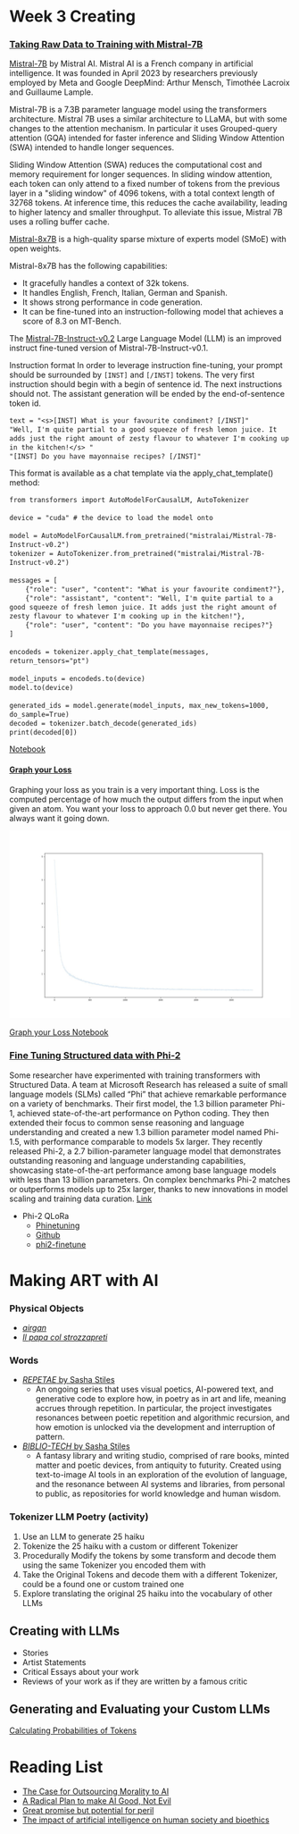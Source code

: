 # Week 3 Creating

### [Taking Raw Data to Training with Mistral-7B](./notebooks/3_Finetuning_Mistral-7B.ipynb)

[Mistral-7B](https://huggingface.co/mistralai/Mistral-7B-v0.1) by Mistral AI.  Mistral AI is a French company in artificial intelligence. It was founded in April 2023 by researchers previously employed by Meta and Google DeepMind: Arthur Mensch, Timothée Lacroix and Guillaume Lample.

Mistral-7B is a 7.3B parameter language model using the transformers architecture. Mistral 7B uses a similar architecture to LLaMA, but with some changes to the attention mechanism. In particular it uses Grouped-query attention (GQA) intended for faster inference and Sliding Window Attention (SWA) intended to handle longer sequences.

Sliding Window Attention (SWA) reduces the computational cost and memory requirement for longer sequences. In sliding window attention, each token can only attend to a fixed number of tokens from the previous layer in a "sliding window" of 4096 tokens, with a total context length of 32768 tokens. At inference time, this reduces the cache availability, leading to higher latency and smaller throughput. To alleviate this issue, Mistral 7B uses a rolling buffer cache.


[Mistral-8x7B](https://huggingface.co/mistralai/Mixtral-8x7B-v0.1) is a high-quality sparse mixture of experts model (SMoE) with open weights.  

Mistral-8x7B has the following capabilities:
- It gracefully handles a context of 32k tokens.
- It handles English, French, Italian, German and Spanish.
- It shows strong performance in code generation.
- It can be fine-tuned into an instruction-following model that achieves a score of 8.3 on MT-Bench.

The [Mistral-7B-Instruct-v0.2](https://huggingface.co/mistralai/Mistral-7B-Instruct-v0.2) Large Language Model (LLM) is an improved instruct fine-tuned version of Mistral-7B-Instruct-v0.1.


Instruction format
In order to leverage instruction fine-tuning, your prompt should be surrounded by ```[INST]``` and ```[/INST]``` tokens. The very first instruction should begin with a begin of sentence id. The next instructions should not. The assistant generation will be ended by the end-of-sentence token id.

```
text = "<s>[INST] What is your favourite condiment? [/INST]"
"Well, I'm quite partial to a good squeeze of fresh lemon juice. It adds just the right amount of zesty flavour to whatever I'm cooking up in the kitchen!</s> "
"[INST] Do you have mayonnaise recipes? [/INST]"
```

This format is available as a chat template via the apply_chat_template() method:

```
from transformers import AutoModelForCausalLM, AutoTokenizer

device = "cuda" # the device to load the model onto

model = AutoModelForCausalLM.from_pretrained("mistralai/Mistral-7B-Instruct-v0.2")
tokenizer = AutoTokenizer.from_pretrained("mistralai/Mistral-7B-Instruct-v0.2")

messages = [
    {"role": "user", "content": "What is your favourite condiment?"},
    {"role": "assistant", "content": "Well, I'm quite partial to a good squeeze of fresh lemon juice. It adds just the right amount of zesty flavour to whatever I'm cooking up in the kitchen!"},
    {"role": "user", "content": "Do you have mayonnaise recipes?"}
]

encodeds = tokenizer.apply_chat_template(messages, return_tensors="pt")

model_inputs = encodeds.to(device)
model.to(device)

generated_ids = model.generate(model_inputs, max_new_tokens=1000, do_sample=True)
decoded = tokenizer.batch_decode(generated_ids)
print(decoded[0])
```

[Notebook](./notebooks/3_Finetuning_Mistral-7B.ipynb)

#### [Graph your Loss](./notebooks/loss.ipynb) 

Graphing your loss as you train is a very important thing.  Loss is the computed percentage of how much the output differs from the input when given an atom. You want your loss to approach 0.0 but never get there.  You always want it going down.  

![Graph your Loss](./images/loss.jpg) 

[Graph your Loss Notebook](./notebooks/loss.ipynb)

### [Fine Tuning Structured data with Phi-2](./notebooks/3_Finetuning_Phi-2.ipynb)

Some researcher have experimented with training transformers with Structured Data. A team at Microsoft Research has released a suite of small language models (SLMs) called “Phi” that achieve remarkable performance on a variety of benchmarks. Their first model, the 1.3 billion parameter Phi-1, achieved state-of-the-art performance on Python coding.  They then extended their focus to common sense reasoning and language understanding and created a new 1.3 billion parameter model named Phi-1.5, with performance comparable to models 5x larger. They recently released Phi-2, a 2.7 billion-parameter language model that demonstrates outstanding reasoning and language understanding capabilities, showcasing state-of-the-art performance among base language models with less than 13 billion parameters. On complex benchmarks Phi-2 matches or outperforms models up to 25x larger, thanks to new innovations in model scaling and training data curation. [Link](https://www.microsoft.com/en-us/research/blog/phi-2-the-surprising-power-of-small-language-models/)

  - Phi-2 QLoRa
    - [Phinetuning](https://medium.com/@geronimo7/phinetuning-2-0-28a2be6de110)
    - [Github](https://github.com/geronimi73/phi2-finetune/tree/main)
    - [phi2-finetune](./notebooks/phi2-finetune/README.md)


# Making ART with AI

### Physical Objects
- [_airgan_](http://aire-gan.com)
- [_Il papa col strozzapreti_](https://docs.google.com/presentation/d/1F8Znplt-WaNAtGPl_7e7EIc0Jtl5BqntVIhThdWrxPs/edit?usp=sharing) 

### Words
- [_REPETAE_ by Sasha Stiles](https://objkt.com/collections/KT1WGNjQmFft4GZK5UHy58nkFxecXjfEdqqr)
  - An ongoing series that uses visual poetics, AI-powered text, and generative code to explore how, in poetry as in art and life, meaning accrues through repetition. In particular, the project investigates resonances between poetic repetition and algorithmic recursion, and how emotion is unlocked via the development and interruption of pattern.
- [_BIBLIO-TECH_ by Sasha Stiles](https://objkt.com/collections/KT1AYpXcS8k9y3CbEpo3cukptgsR6sdyDRj2)
  - A fantasy library and writing studio, comprised of rare books, minted matter and poetic devices, from antiquity to futurity. Created using text-to-image AI tools in an exploration of the evolution of language, and the resonance between AI systems and libraries, from personal to public, as repositories for world knowledge and human wisdom.
  
### Tokenizer LLM Poetry (activity)
1) Use an LLM to generate 25 haiku
2) Tokenize the 25 haiku with a custom or different Tokenizer 
3) Procedurally Modify the tokens by some transform and decode them using the same Tokenizer you encoded them with
4) Take the Original Tokens and decode them with a different Tokenizer, could be a found one or custom trained one
5) Explore translating the original 25 haiku into the vocabulary of other LLMs

## Creating with LLMs
- Stories
- Artist Statements
- Critical Essays about your work
- Reviews of your work as if they are written by a famous critic 

## Generating and Evaluating your Custom LLMs

[Calculating Probabilities of Tokens](./notebooks/5_Evaluating_Phi-2.ipynb)
  
# Reading List
- [The Case for Outsourcing Morality to AI](./readings/philosophy-artificial-intelligence-responsibility-gap.pdf)
- [A Radical Plan to make AI Good, Not Evil](./readings/anthropic-ai-chatbots-ethics.pdf)
- [Great promise but potential for peril](./readings/ethical-concerns-mount-as-ai-takes-bigger-decision-making-role.pdf)
- [The impact of artificial intelligence on human society and bioethics](./readings/TCMJ-32-339.pdf)